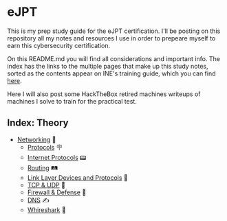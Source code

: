 # eJPT

This is my prep study guide for the eJPT certification. I'll be posting on this repository all my notes and resources I use in order to prepeare myself to earn this cybersecurity certification.

On this README.md you will find all considerations and important info. The index has the links to the multiple pages that make up this study notes, sorted as the contents appear on INE's training guide, which you can find [here](https://my.ine.com/CyberSecurity/courses/309de2a5/penetration-testing-prerequisites).

Here I will also post some HackTheBox retired machines writeups of machines I solve to train for the practical test.

## Index: Theory 
- [Networking](https://github.com/AlexadeZ17/eJPT/tree/main/Networking) 📡
  - [Protocols](https://github.com/AlexadeZ17/eJPT/tree/main/Networking/protocols.md) 🪧
  - [Internet Protocols](https://github.com/AlexadeZ17/eJPT/tree/main/Networking/ip.md) 📟
  - [Routing](https://github.com/AlexadeZ17/eJPT/tree/main/Networking/routing.md) 🛤️
  - [Link Layer Devices and Protocols](https://github.com/AlexadeZ17/eJPT/tree/main/Networking/linklayer.md) 🔗
  - [TCP & UDP](https://github.com/AlexadeZ17/eJPT/tree/main/Networking/tcpudp.md) 🚠
  - [Firewall & Defense](https://github.com/AlexadeZ17/eJPT/tree/main/Networking/fwall.md) 🧱
  - [DNS](https://github.com/AlexadeZ17/eJPT/tree/main/Networking/dns.md) ✍️
  - [Whireshark](https://github.com/AlexadeZ17/eJPT/tree/main/Networking/whireshark.md) 🦈
